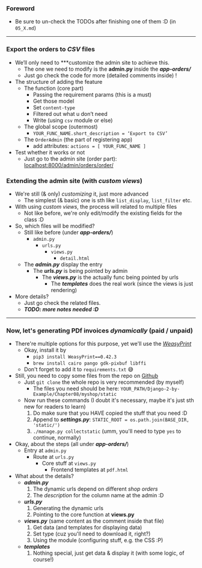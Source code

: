 ### Foreword
- Be sure to un-check the TODOs after finishing one of them :D (in ```05_X.md```)

----------

### Export the orders to *CSV* files 
- We’ll only need to ***customize the admin site to achieve this.
    - The one we need to modify is the **admin.py** inside the ***app-orders/*** 
    - Just go check the code for more (detailed comments inside) !
- The structure of adding the feature
    - The function (core part)
        - Passing the requirement params (this is a must)
        - Get those model
        - Set ```content-type```
        - Filtered out what u don’t need 
        - Write (using ```csv``` module or else)
    - The global scope (outermost)
        - ```YOUR_FUNC_NAME.short_description = ‘Export to CSV’```
    - The ```OrderAdmin``` (the part of registering app)
        - add attributes: ```actions = [ YOUR_FUNC_NAME ]```
- Test whether it works or not
    - Just go to the admin site (order part): [localhost:8000/admin/orders/order/](http://127.0.0.1:8000/admin/orders/order/)

### Extending the admin site (with *custom views*)
- We're still (& only) *customizing* it, just more advanced 
    - The simplest (& basic) one is sth like ```list_display```, ```list_filter``` etc.
- With using *custom views*, the process will related to multiple files
    - Not like before, we're only edit/modify the existing fields for the class :D
- So, which files will be modified? 
    - Still like before (under ***app-orders/***)
        - ```admin.py```
            - ```urls.py```
                - ```views.py```
                    - ```detail.html```
    - The ***admin.py*** display the entry 
        - The ***urls.py*** is being pointed by admin
            - The ***views.py*** is the actually func being pointed by urls
                - The ***templates*** does the real work (since the views is just rendering)
- More details? 
    - Just go check the related files.
    - ***TODO: more notes needed :D***


------------ 

### Now, let's generating PDf invoices ***dynamically*** (**paid** / **unpaid**)
- There're multiple options for this purpose, yet we'll use the [*WeasyPrint*](https://weasyprint.readthedocs.io/en/latest/tutorial.html)
    - Okay, install it by 
        - ```pip3 install WeasyPrint==0.42.3```
        - ```brew install cairo pango gdk-pixbuf libffi```
    - Don't forget to add it to ```requirements.txt``` 😅
- Still, you need to copy some files from the repo on [Github](https://github.com/PacktPublishing/Django-2-by-Example)
    - Just ```git clone``` the whole repo is very recommended (by myself)
        - The files you need should be here: ```YOUR_PATH/Django-2-by-Example/Chapter08/myshop/static```
    - Now run these commands (I doubt it's necessary, maybe it's just sth new for readers to learn)
        1. Do make sure that you HAVE copied the stuff that you need :D 
        2. Append to ***settings.py***: ```STATIC_ROOT = os.path.join(BASE_DIR, 'static/')```
        3. ```./manage.py collectstatic``` (umm, you'll need to type ```yes``` to continue, normally)
- Okay, about the steps (all under ***app-orders/***)
    - Entry at ```admin.py```
        - Route at ```urls.py```
            - Core stuff at ```views.py``` 
                - Frontend templates at ```pdf.html```
- What about the details?
    - ***admin.py***
        1. The dynamic urls depend on different *shop orders*
        2. The *description* for the column name at the admin :D 
    - ***urls.py***
        1. Generating the dynamic urls 
        2. Pointing to the core function at **views.py**
    - ***views.py*** (same content as the comment inside that file)
        1. Get data (and templates for displaying data)
        2. Set type (cuz you'll need to download it, right?)
        3. Using the module (configuring stuff, e.g. the CSS :P)
    - ***templates***
        1. Nothing special, just get data & display it (with some logic, of course!)
 
 